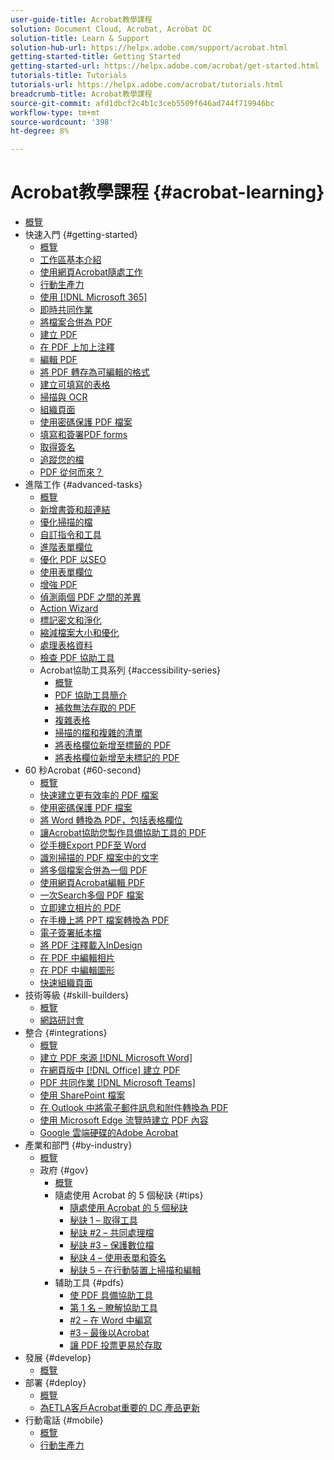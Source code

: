 ```yaml
---
user-guide-title: Acrobat教學課程
solution: Document Cloud, Acrobat, Acrobat DC
solution-title: Learn & Support
solution-hub-url: https://helpx.adobe.com/support/acrobat.html
getting-started-title: Getting Started
getting-started-url: https://helpx.adobe.com/acrobat/get-started.html
tutorials-title: Tutorials
tutorials-url: https://helpx.adobe.com/acrobat/tutorials.html
breadcrumb-title: Acrobat教學課程
source-git-commit: afd1dbcf2c4b1c3ceb5509f646ad744f719946bc
workflow-type: tm+mt
source-wordcount: '398'
ht-degree: 8%

---
```



# Acrobat教學課程 {#acrobat-learning}

+ [概覽](overview.md)
+ 快速入門 {#getting-started}
   + [概覽](getting-started/getting-started-overview.md)
   + [工作區基本介紹](getting-started/get-to-know-the-acrobat-dc-interface.md)
   + [使用網頁Acrobat隨處工作](getting-started/acrobatweb.md)
   + [行動生產力](getting-started/productivity.md)
   + [使用 [!DNL Microsoft 365]](https://experienceleague.adobe.com/docs/document-cloud-learn/acrobat-learning/integrations/integrate-overview.html#microsoft)
   + [即時共同作業](getting-started/collaborate.md)
   + [將檔案合併為 PDF](getting-started/combine-to-pdf.md)
   + [建立 PDF](getting-started/create-pdf.md)
   + [在 PDF 上加上注釋](getting-started/comment-on-pdf-files.md)
   + [編輯 PDF](getting-started/edit-pdf.md)
   + [將 PDF 轉存為可編輯的格式](getting-started/export-pdf.md)
   + [建立可填寫的表格](getting-started/create-fillable-forms.md)
   + [掃描與 OCR](getting-started/scan-and-ocr.md)
   + [組織頁面](getting-started/organize.md)
   + [使用密碼保護 PDF 檔案](getting-started/password-protect.md)
   + [填寫和簽署PDF forms](getting-started/fill-and-sign.md)
   + [取得簽名](getting-started/signatures.md)
   + [追蹤您的檔](getting-started/track.md)
   + [PDF 從何而來？](getting-started/where-do-pdfs-come-from.md)
+ 進階工作 {#advanced-tasks}
   + [概覽](advanced-tasks/advanced-tasks-overview.md)
   + [新增書簽和超連結](advanced-tasks/bookmarks.md)
   + [優化掃描的檔](advanced-tasks/optimizescan.md)
   + [自訂指令和工具](advanced-tasks/custom.md)
   + [進階表單欄位](advanced-tasks/advancedforms.md)
   + [優化 PDF 以SEO](advanced-tasks/optimizeseo.md)
   + [使用表單欄位](advanced-tasks/workforms.md)
   + [增強 PDF](advanced-tasks/enhance.md)
   + [偵測兩個 PDF 之間的差異](advanced-tasks/compare.md)
   + [Action Wizard](advanced-tasks/action.md)
   + [標記密文和淨化](advanced-tasks/redact.md)
   + [縮減檔案大小和優化](advanced-tasks/reduce.md)
   + [處理表格資料](advanced-tasks/formdata.md)
   + [檢查 PDF 協助工具](advanced-tasks/accessibility.md)
   + Acrobat協助工具系列 {#accessibility-series}
      + [概覽](advanced-tasks/accessibility-series.md)
      + [PDF 協助工具簡介](advanced-tasks/accessibilitysession1.md)
      + [補救無法存取的 PDF](advanced-tasks/accessibilitysession2.md)
      + [複雜表格](advanced-tasks/accessibilitysession3.md)
      + [掃描的檔和複雜的清單](advanced-tasks/accessibilitysession4.md)
      + [將表格欄位新增至標籤的 PDF](advanced-tasks/accessibilitysession5.md)
      + [將表格欄位新增至未標記的 PDF](advanced-tasks/accessibilitysession6.md)
+ 60 秒Acrobat {#60-second}
   + [概覽](60-second/60-second-overview.md)
   + [快速建立更有效率的 PDF 檔案](60-second/optimize.md)
   + [使用密碼保護 PDF 檔案](60-second/protect.md)
   + [將 Word 轉換為 PDF，包括表格欄位](60-second/wordform.md)
   + [讓Acrobat協助您製作具備協助工具的 PDF](60-second/accessible.md)
   + [從手機Export PDF至 Word](60-second/exportwordphone.md)
   + [識別掃描的 PDF 檔案中的文字](60-second/textrecognition.md)
   + [將多個檔案合併為一個 PDF](60-second/combine-to-one-pdf.md)
   + [使用網頁Acrobat編輯 PDF](60-second/edit.md)
   + [一次Search多個 PDF 檔案](60-second/search.md)
   + [立即建立相片的 PDF](60-second/photo.md)
   + [在手機上將 PPT 檔案轉換為 PDF](60-second/phone.md)
   + [電子簽署紙本檔](60-second/sign.md)
   + [將 PDF 注釋載入InDesign](60-second/indesign.md)
   + [在 PDF 中編輯相片](60-second/editphoto.md)
   + [在 PDF 中編輯圖形](60-second/editgraphic.md)
   + [快速組織頁面](60-second/organize.md)
+ 技術等級 {#skill-builders}
   + [概覽](skill-builder/skill-builder-overview.md)
   + [網路研討會](skill-builder/skill-builder-webinars.md)
+ 整合 {#integrations}
   + [概覽](integrate/integrate-overview.md)
   + [建立 PDF 來源 [!DNL Microsoft Word]](integrate/createfromword.md)
   + [在網頁版中  [!DNL Office]  建立 PDF](integrate/createofficeweb.md)
   + [PDF 共同作業 [!DNL Microsoft Teams]](integrate/acrobatandteams.md)
   + [使用 SharePoint 檔案](integrate/acrobatandsp.md)
   + [在 Outlook 中將電子郵件訊息和附件轉換為 PDF](integrate/outlook.md)
   + [使用 Microsoft Edge 流覽時建立 PDF 內容](integrate/edge.md)
   + [Google 雲端硬碟的Adobe Acrobat](integrate/acrobatandgoogle.md)
+ 產業和部門 {#by-industry}
   + [概覽](industry/industry-overview.md)
   + 政府 {#gov}
      + [概覽](industry/gov/gov-overview.md)
      + 隨處使用 Acrobat 的 5 個秘訣 {#tips}
         + [隨處使用 Acrobat 的 5 個秘訣](industry/gov/5-tips-for-working-anywhere-with-acrobat-dc-for-government.md)
         + [秘訣 1 – 取得工具](industry/gov/get-your-tools.md)
         + [秘訣 #2 – 共同處理檔](industry/gov/collaborate-on-documents.md)
         + [秘訣 #3 – 保護數位檔](industry/gov/protect-digital-documents.md)
         + [秘訣 4 – 使用表單和簽名](industry/gov/work-with-forms-and-signatures.md)
         + [秘訣 5 – 在行動裝置上掃描和編輯](industry/gov/scan-and-edit-on-mobile.md)
      + 辅助工具 {#pdfs}
         + [使 PDF 具備協助工具](industry/gov/making-pdfs-accessible.md)
         + [第 1 名 – 瞭解協助工具](industry/gov/understanding-accessibility.md)
         + [#2 – 在 Word 中編寫](industry/gov/authoring-in-word.md)
         + [#3 – 最後以Acrobat](industry/gov/finishing-in-acrobat.md)
         + [讓 PDF 投票更易於存取](industry/gov/making-pdf-ballots-accessible.md)
+ 發展 {#develop}
   + [概覽](develop/develop-overview.md)
+ 部署 {#deploy}
   + [概覽](deploy/deploy-overview.md)
   + [為ETLA客戶Acrobat重要的 DC 產品更新](deploy/signentitlementchanges.md)
+ 行動電話 {#mobile}
   + [概覽](mobile/mobile-overview.md)
   + [行動生產力](https://experienceleague.adobe.com/docs/document-cloud-learn/acrobat-learning/getting-started/productivity.html)
